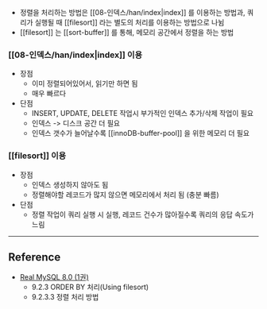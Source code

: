 - 정렬을 처리하는 방법은 [[08-인덱스/han/index|index]] 를 이용하는 방법과, 쿼리가 실행될 때 [[filesort]] 라는 별도의 처리를 이용하는 방법으로 나뉨
- [[filesort]] 는 [[sort-buffer]] 를 통해, 메모리 공간에서 정렬을 하는 방법

### [[08-인덱스/han/index|index]] 이용

- 장점
	- 이미 정렬되어있어서, 읽기만 하면 됨
	- 매우 빠르다
- 단점
	- INSERT, UPDATE, DELETE 작업시 부가적인 인덱스 추가/삭제 작업이 필요
	- 인덱스 -> 디스크 공간 더 필요
	- 인덱스 갯수가 늘어날수록 [[innoDB-buffer-pool]] 을 위한 메모리 더 필요

### [[filesort]] 이용

- 장점
	- 인덱스 생성하지 않아도 됨
	- 정렬해야할 레코드가 많지 않으면 메모리에서 처리 됨 (충분 빠름)
- 단점
	- 정렬 작업이 쿼리 실행 시 실행, 레코드 건수가 많아질수록 쿼리의 응답 속도가 느림



---
## Reference
 -  [Real MySQL 8.0 (1권)](https://product.kyobobook.co.kr/detail/S000001766482)
	- 9.2.3 ORDER BY 처리(Using filesort)
	- 9.2.3.3 정렬 처리 방법